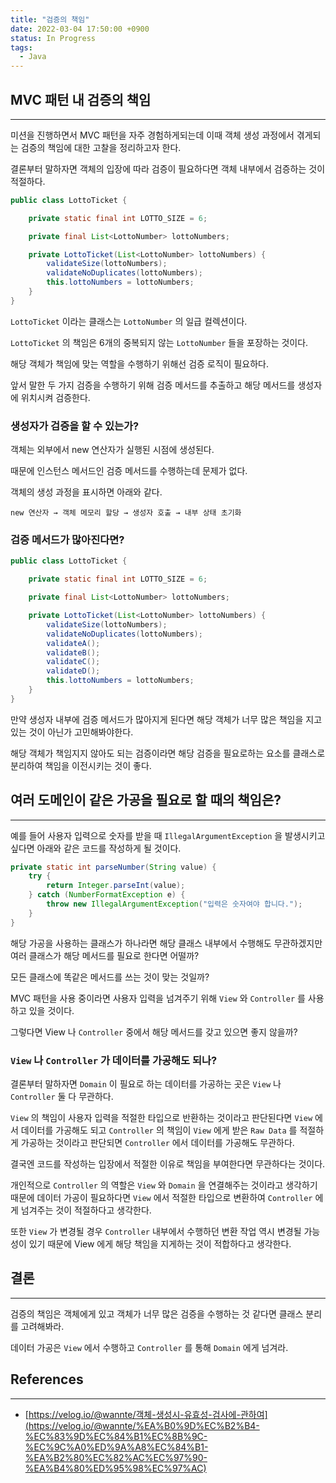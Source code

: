```yaml
---
title: "검증의 책임"
date: 2022-03-04 17:50:00 +0900
status: In Progress
tags:
  - Java
---
```


## MVC 패턴 내 검증의 책임

---

미션을 진행하면서 MVC 패턴을 자주 경험하게되는데 이때 객체 생성 과정에서 겪게되는 검증의 책임에 대한 고찰을 정리하고자 한다.

결론부터 말하자면 객체의 입장에 따라 검증이 필요하다면 객체 내부에서 검증하는 것이 적절하다.

```java
public class LottoTicket {

    private static final int LOTTO_SIZE = 6;

    private final List<LottoNumber> lottoNumbers;

    private LottoTicket(List<LottoNumber> lottoNumbers) {
        validateSize(lottoNumbers);
        validateNoDuplicates(lottoNumbers);
        this.lottoNumbers = lottoNumbers;
    }
}
```

`LottoTicket` 이라는 클래스는 `LottoNumber` 의 일급 컬렉션이다.

`LottoTicket` 의 책임은 6개의 중복되지 않는 `LottoNumber` 들을 포장하는 것이다.

해당 객체가 책임에 맞는 역할을 수행하기 위해선 검증 로직이 필요하다.

앞서 말한 두 가지 검증을 수행하기 위해 검증 메서드를 추출하고 해당 메서드를 생성자에 위치시켜 검증한다.

### 생성자가 검증을 할 수 있는가?

객체는 외부에서 new 연산자가 실행된 시점에 생성된다.

때문에 인스턴스 메서드인 검증 메서드를 수행하는데 문제가 없다.

객체의 생성 과정을 표시하면 아래와 같다.

`new 연산자 → 객체 메모리 할당 → 생성자 호출 → 내부 상태 초기화`

### 검증 메서드가 많아진다면?

```java
public class LottoTicket {

    private static final int LOTTO_SIZE = 6;

    private final List<LottoNumber> lottoNumbers;

    private LottoTicket(List<LottoNumber> lottoNumbers) {
        validateSize(lottoNumbers);
        validateNoDuplicates(lottoNumbers);
        validateA();
        validateB();
        validateC();
        validateD();
        this.lottoNumbers = lottoNumbers;
    }
}
```

만약 생성자 내부에 검증 메서드가 많아지게 된다면 해당 객체가 너무 많은 책임을 지고 있는 것이 아닌가 고민해봐야한다.

해당 객체가 책임지지 않아도 되는 검증이라면 해당 검증을 필요로하는 요소를 클래스로 분리하여 책임을 이전시키는 것이 좋다.

## 여러 도메인이 같은 가공을 필요로 할 때의 책임은?

---

예를 들어 사용자 입력으로 숫자를 받을 때 `IllegalArgumentException` 을 발생시키고 싶다면 아래와 같은 코드를 작성하게 될 것이다.

```java
private static int parseNumber(String value) {
    try {
        return Integer.parseInt(value);
    } catch (NumberFormatException e) {
        throw new IllegalArgumentException("입력은 숫자여야 합니다.");
    }
}
```

해당 가공을 사용하는 클래스가 하나라면 해당 클래스 내부에서 수행해도 무관하겠지만 여러 클래스가 해당 메서드를 필요로 한다면 어떨까?

모든 클래스에 똑같은 메서드를 쓰는 것이 맞는 것일까?

MVC 패턴을 사용 중이라면 사용자 입력을 넘겨주기 위해 `View` 와 `Controller` 를 사용하고 있을 것이다.

그렇다면 View 나 `Controller` 중에서 해당 메서드를 갖고 있으면 좋지 않을까?

### `View` 나 `Controller` 가 데이터를 가공해도 되나?

결론부터 말하자면 `Domain` 이 필요로 하는 데이터를 가공하는 곳은 `View` 나 `Controller` 둘 다 무관하다.

`View` 의 책임이 사용자 입력을 적절한 타입으로 반환하는 것이라고 판단된다면 `View` 에서 데이터를 가공해도 되고 `Controller` 의 책임이 `View` 에게 받은 `Raw Data` 를 적절하게 가공하는 것이라고 판단되면 `Controller` 에서 데이터를 가공해도 무관하다.

결국엔 코드를 작성하는 입장에서 적절한 이유로 책임을 부여한다면 무관하다는 것이다.

개인적으로 `Controller` 의 역할은 `View` 와 `Domain` 을 연결해주는 것이라고 생각하기 때문에 데이터 가공이 필요하다면 `View` 에서 적절한 타입으로 변환하여 `Controller` 에게 넘겨주는 것이 적절하다고 생각한다.

또한 `View` 가 변경될 경우 `Controller` 내부에서 수행하던 변환 작업 역시 변경될 가능성이 있기 때문에 View 에게 해당 책임을 지게하는 것이 적합하다고 생각한다.

## 결론

---

검증의 책임은 객체에게 있고 객체가 너무 많은 검증을 수행하는 것 같다면 클래스 분리를 고려해봐라.

데이터 가공은 `View` 에서 수행하고 `Controller` 를 통해 `Domain` 에게 넘겨라.

## References

---

- [https://velog.io/@wannte/객체-생성시-유효성-검사에-관하여](https://velog.io/@wannte/%EA%B0%9D%EC%B2%B4-%EC%83%9D%EC%84%B1%EC%8B%9C-%EC%9C%A0%ED%9A%A8%EC%84%B1-%EA%B2%80%EC%82%AC%EC%97%90-%EA%B4%80%ED%95%98%EC%97%AC)
